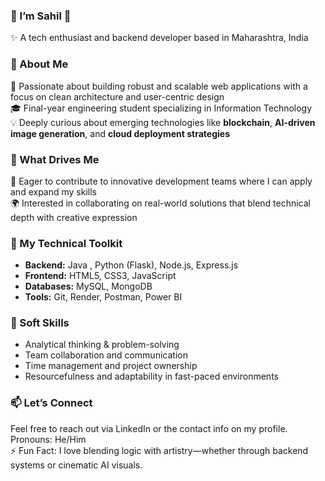 ### 🌟 I’m Sahil 🌟  
✨ A tech enthusiast and backend developer based in Maharashtra, India  


### 💼 About Me  
🔧 Passionate about building robust and scalable web applications with a focus on clean architecture and user-centric design  
🎓 Final-year engineering student specializing in Information Technology  
💡 Deeply curious about emerging technologies like **blockchain**, **AI-driven image generation**, and **cloud deployment strategies**


### 🧠 What Drives Me  
🚀 Eager to contribute to innovative development teams where I can apply and expand my skills  
🌍 Interested in collaborating on real-world solutions that blend technical depth with creative expression


### 🔹 My Technical Toolkit

- **Backend:** Java , Python (Flask), Node.js, Express.js  
- **Frontend:** HTML5, CSS3, JavaScript  
- **Databases:** MySQL, MongoDB  
- **Tools:** Git, Render, Postman, Power BI  


### 🧩 Soft Skills  
- Analytical thinking & problem-solving  
- Team collaboration and communication  
- Time management and project ownership  
- Resourcefulness and adaptability in fast-paced environments


### 📫 Let’s Connect  
Feel free to reach out via LinkedIn or the contact info on my profile.  
Pronouns: He/Him  
⚡ Fun Fact: I love blending logic with artistry—whether through backend systems or cinematic AI visuals.
